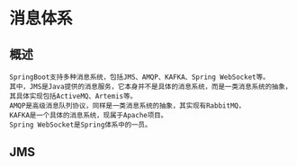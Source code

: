 # 消息体系
## 概述
    SpringBoot支持多种消息系统，包括JMS、AMQP、KAFKA、Spring WebSocket等。
    其中，JMS是Java提供的消息服务，它本身并不是具体的消息系统，而是一类消息系统的抽象，其具体实现包括ActiveMQ、Artemis等。
    AMQP是高级消息队列协议，同样是一类消息系统的抽象，其实现有RabbitMQ，
    KAFKA是一个具体的消息系统，现属于Apache项目。
    Spring WebSocket是Spring体系中的一员。
## JMS
   